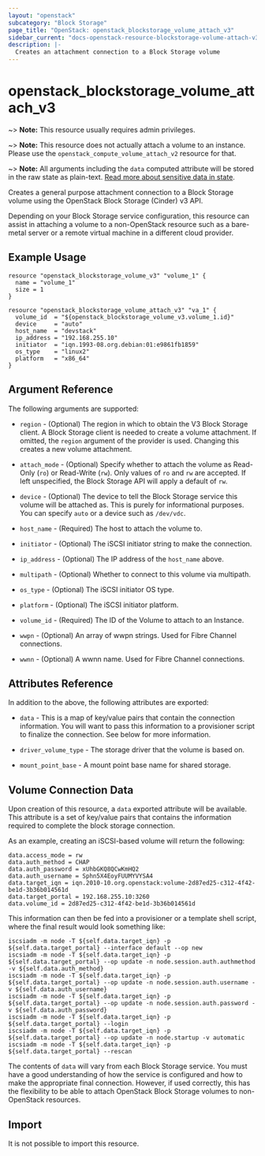 ```yaml
---
layout: "openstack"
subcategory: "Block Storage"
page_title: "OpenStack: openstack_blockstorage_volume_attach_v3"
sidebar_current: "docs-openstack-resource-blockstorage-volume-attach-v3"
description: |-
  Creates an attachment connection to a Block Storage volume
---
```


# openstack\_blockstorage\_volume\_attach\_v3

~> **Note:** This resource usually requires admin privileges.

~> **Note:** This resource does not actually attach a volume to an instance.
Please use the `openstack_compute_volume_attach_v2` resource for that.

~> **Note:** All arguments including the `data` computed attribute will be
stored in the raw state as plain-text. [Read more about sensitive data in
state](https://www.terraform.io/docs/language/state/sensitive-data.html).

Creates a general purpose attachment connection to a Block
Storage volume using the OpenStack Block Storage (Cinder) v3 API.

Depending on your Block Storage service configuration, this
resource can assist in attaching a volume to a non-OpenStack resource
such as a bare-metal server or a remote virtual machine in a
different cloud provider.

## Example Usage

```hcl
resource "openstack_blockstorage_volume_v3" "volume_1" {
  name = "volume_1"
  size = 1
}

resource "openstack_blockstorage_volume_attach_v3" "va_1" {
  volume_id  = "${openstack_blockstorage_volume_v3.volume_1.id}"
  device     = "auto"
  host_name  = "devstack"
  ip_address = "192.168.255.10"
  initiator  = "iqn.1993-08.org.debian:01:e9861fb1859"
  os_type    = "linux2"
  platform   = "x86_64"
}
```

## Argument Reference

The following arguments are supported:

* `region` - (Optional) The region in which to obtain the V3 Block Storage
    client. A Block Storage client is needed to create a volume attachment.
    If omitted, the `region` argument of the provider is used. Changing this
    creates a new volume attachment.

* `attach_mode` - (Optional) Specify whether to attach the volume as Read-Only
  (`ro`) or Read-Write (`rw`). Only values of `ro` and `rw` are accepted.
  If left unspecified, the Block Storage API will apply a default of `rw`.

* `device` - (Optional) The device to tell the Block Storage service this
  volume will be attached as. This is purely for informational purposes.
  You can specify `auto` or a device such as `/dev/vdc`.

* `host_name` - (Required) The host to attach the volume to.

* `initiator` - (Optional) The iSCSI initiator string to make the connection.

* `ip_address` - (Optional) The IP address of the `host_name` above.

* `multipath` - (Optional) Whether to connect to this volume via multipath.

* `os_type` - (Optional) The iSCSI initiator OS type.

* `platform` - (Optional) The iSCSI initiator platform.

* `volume_id` - (Required) The ID of the Volume to attach to an Instance.

* `wwpn` - (Optional) An array of wwpn strings. Used for Fibre Channel
  connections.

* `wwnn` - (Optional) A wwnn name. Used for Fibre Channel connections.

## Attributes Reference

In addition to the above, the following attributes are exported:

* `data` - This is a map of key/value pairs that contain the connection
  information. You will want to pass this information to a provisioner
  script to finalize the connection. See below for more information.

* `driver_volume_type` - The storage driver that the volume is based on.

* `mount_point_base` - A mount point base name for shared storage.

## Volume Connection Data

Upon creation of this resource, a `data` exported attribute will be available.
This attribute is a set of key/value pairs that contains the information
required to complete the block storage connection.

As an example, creating an iSCSI-based volume will return the following:

```
data.access_mode = rw
data.auth_method = CHAP
data.auth_password = xUhbGKQ8QCwKmHQ2
data.auth_username = Sphn5X4EoyFUUMYVYSA4
data.target_iqn = iqn.2010-10.org.openstack:volume-2d87ed25-c312-4f42-be1d-3b36b014561d
data.target_portal = 192.168.255.10:3260
data.volume_id = 2d87ed25-c312-4f42-be1d-3b36b014561d
```

This information can then be fed into a provisioner or a template shell script,
where the final result would look something like:

```
iscsiadm -m node -T ${self.data.target_iqn} -p ${self.data.target_portal} --interface default --op new
iscsiadm -m node -T ${self.data.target_iqn} -p ${self.data.target_portal} --op update -n node.session.auth.authmethod -v ${self.data.auth_method}
iscsiadm -m node -T ${self.data.target_iqn} -p ${self.data.target_portal} --op update -n node.session.auth.username -v ${self.data.auth_username}
iscsiadm -m node -T ${self.data.target_iqn} -p ${self.data.target_portal} --op update -n node.session.auth.password -v ${self.data.auth_password}
iscsiadm -m node -T ${self.data.target_iqn} -p ${self.data.target_portal} --login
iscsiadm -m node -T ${self.data.target_iqn} -p ${self.data.target_portal} --op update -n node.startup -v automatic
iscsiadm -m node -T ${self.data.target_iqn} -p ${self.data.target_portal} --rescan
```

The contents of `data` will vary from each Block Storage service. You must have
a good understanding of how the service is configured and how to make the
appropriate final connection. However, if used correctly, this has the
flexibility to be able to attach OpenStack Block Storage volumes to
non-OpenStack resources.

## Import

It is not possible to import this resource.
